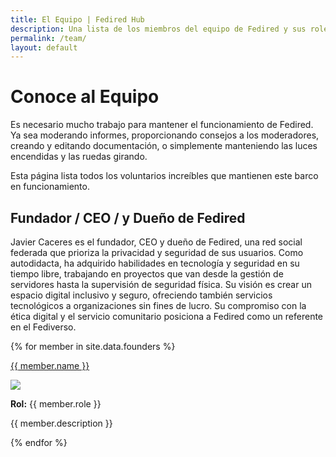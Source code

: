 ```yaml
---
title: El Equipo | Fedired Hub
description: Una lista de los miembros del equipo de Fedired y sus roles.
permalink: /team/
layout: default
---
```

# Conoce al Equipo

Es necesario mucho trabajo para mantener el funcionamiento de Fedired. Ya sea moderando informes, proporcionando consejos a los moderadores, creando y editando documentación, o simplemente manteniendo las luces encendidas y las ruedas girando.

Esta página lista todos los voluntarios increíbles que mantienen este barco en funcionamiento.


## Fundador / CEO / y Dueño de Fedired

Javier Caceres es el fundador, CEO y dueño de Fedired, una red social federada que prioriza la privacidad y seguridad de sus usuarios. Como autodidacta, ha adquirido habilidades en tecnología y seguridad en su tiempo libre, trabajando en proyectos que van desde la gestión de servidores hasta la supervisión de seguridad física. Su visión es crear un espacio digital inclusivo y seguro, ofreciendo también servicios tecnológicos a organizaciones sin fines de lucro. Su compromiso con la ética digital y el servicio comunitario posiciona a Fedired como un referente en el Fediverso.


{% for member in site.data.founders %}
<div class="team-banner">
    <p class="team-title"><a target="blank" href="{{ member.link }}">{{ member.name }}</a></p>
    <img class="team-avatar" src="{{ member.avatar }}" />
    <p><b>Rol:</b> {{ member.role }}</p>
    <p>{{ member.description }}</p>
  </div>
{% endfor %}

<div style="clear: both;"></div>
